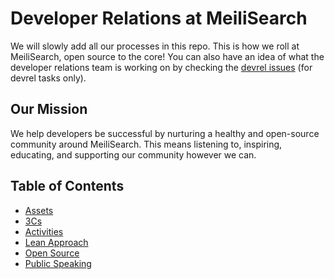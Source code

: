 # Developer Relations at MeiliSearch
We will slowly add all our processes in this repo. This is how we roll at MeiliSearch, open source to the core! You can also have an idea of what the developer relations team is working on by checking the [devrel issues](https://github.com/meilisearch/devrel/issues) (for devrel tasks only).

## Our Mission
We help developers be successful by nurturing a healthy and open-source community around MeiliSearch. This means listening to, inspiring, educating, and supporting our community however we can.

## Table of Contents
- [Assets](assets/README.md)
- [3Cs](devrel.md#the-3cs)
- [Activities](devrel.md#activities)
- [Lean Approach](devrel.md#lean-approach)
- [Open Source](opensource.md)
- [Public Speaking](events/speaking.md)
